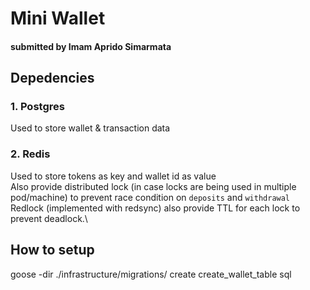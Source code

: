 # Mini Wallet
#### submitted by Imam Aprido Simarmata

## Depedencies

### 1. Postgres

Used to store wallet & transaction data

### 2. Redis

Used to store tokens as key and wallet id as value\
Also provide distributed lock (in case locks are being used in multiple pod/machine) to prevent race condition on `deposits` and `withdrawal`\
Redlock (implemented with redsync) also provide TTL for each lock to prevent deadlock.\

## How to setup

goose -dir ./infrastructure/migrations/ create create_wallet_table sql